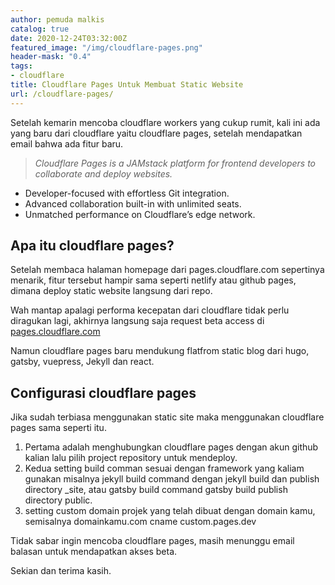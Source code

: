 ```yaml
---
author: pemuda malkis
catalog: true
date: 2020-12-24T03:32:00Z
featured_image: "/img/cloudflare-pages.png"
header-mask: "0.4"
tags:
- cloudflare
title: Cloudflare Pages Untuk Membuat Static Website
url: /cloudflare-pages/
---
```


Setelah kemarin mencoba cloudflare workers yang cukup rumit, kali ini ada yang baru dari cloudflare yaitu cloudflare pages, setelah mendapatkan email bahwa ada fitur baru.

> _Cloudflare Pages is a JAMstack platform for frontend developers to collaborate and deploy websites._

* Developer-focused with effortless Git integration.
* Advanced collaboration built-in with unlimited seats.
* Unmatched performance on Cloudflare’s edge network.

## Apa itu cloudflare pages?

Setelah membaca halaman homepage dari pages.cloudflare.com sepertinya menarik, fitur tersebut hampir sama seperti netlify atau github pages, dimana deploy static website langsung dari repo.

Wah mantap apalagi performa kecepatan dari cloudflare tidak perlu diragukan lagi, akhirnya langsung saja request beta access di [pages.cloudflare.com](https://pages.cloudflare.com "Cloudflare Pages ")

Namun cloudflare pages baru mendukung flatfrom static blog dari hugo, gatsby, vuepress, Jekyll dan react.

## Configurasi cloudflare pages

Jika sudah terbiasa menggunakan static site maka menggunakan cloudflare pages sama seperti itu.

1. Pertama adalah menghubungkan cloudflare pages dengan akun github kalian lalu pilih project repository untuk mendeploy.
2. Kedua setting build comman sesuai dengan framework yang kaliam gunakan misalnya jekyll build command dengan jekyll build dan publish directory _site, atau gatsby build command gatsby build publish directory public.
3. setting custom domain projek yang telah dibuat dengan domain kamu, semisalnya domainkamu.com cname  custom.pages.dev

Tidak sabar ingin mencoba cloudflare pages, masih menunggu email balasan untuk mendapatkan akses beta.

Sekian dan terima kasih.
